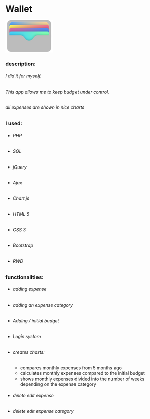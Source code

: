 # Wallet
<img src="https://github.com/Mateusz-Kalwinski/Wallet/blob/master/public/assets/img/wallet%20LOGO.png" width="150">

### description:

###### I did it for myself.
###### This app allows me to keep budget under control.
###### all expenses are shown in nice charts

### I used:

  - ###### PHP
  - ###### SQL
  - ###### jQuery
  - ###### Ajax
  - ###### Chart.js
  - ###### HTML 5
  - ###### CSS 3
  - ###### Bootstrap
  - ###### RWD
  
### functionalities:

  - ###### adding expense 
  - ###### adding an expense category 
  - ###### Adding / initial budget
  - ###### Login system
  - ###### creates charts:
    - compares monthly expenses from 5 months ago
    - calculates monthly expenses compared to the initial budget
    - shows monthly expenses divided into the number of weeks depending on the expense category
 - ###### delete edit expense 
 - ###### delete edit expense category

   


